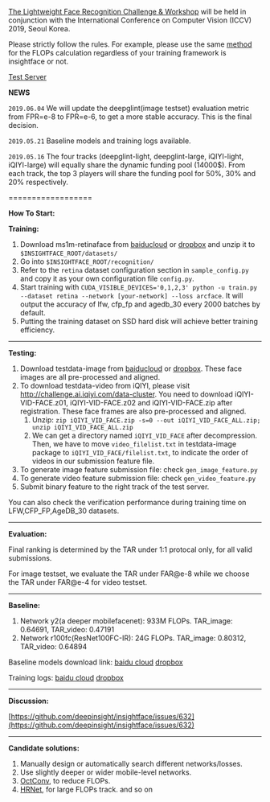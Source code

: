 [The Lightweight Face Recognition Challenge & Workshop](https://ibug.doc.ic.ac.uk/resources/lightweight-face-recognition-challenge-workshop/) will be held in conjunction with the International Conference on Computer Vision (ICCV) 2019, Seoul Korea. 

Please strictly follow the rules. For example, please use the same [method](https://github.com/deepinsight/insightface/blob/master/common/flops_counter.py) for the FLOPs calculation regardless of your training framework is insightface or not.

[Test Server](http://www.insightface-challenge.com/overview) 

**NEWS**

``2019.06.04`` We will update the deepglint(image testset) evaluation metric from FPR=e-8 to FPR=e-6, to get a more stable accuracy. This is the final decision.

``2019.05.21`` Baseline models and training logs available.

``2019.05.16`` The four tracks (deepglint-light, deepglint-large, iQIYI-light, iQIYI-large) will equally share the dynamic funding pool (14000$). From each track, the top 3 players will share the funding pool for 50%, 30% and 20% respectively.

==================

**How To Start:**

**Training:**

1. Download ms1m-retinaface from [baiducloud](https://pan.baidu.com/s/1rQxJ3drqm_071vpxBtp98A) or [dropbox](https://www.dropbox.com/s/ev5ezzcz79p2hge/ms1m-retinaface-t1.zip?dl=0) and unzip it to `$INSIGHTFACE_ROOT/datasets/`
2. Go into `$INSIGHTFACE_ROOT/recognition/`
3. Refer to the `retina` dataset configuration section in `sample_config.py` and copy it as your own configuration file `config.py`.
4. Start training with `CUDA_VISIBLE_DEVICES='0,1,2,3' python -u train.py --dataset retina --network [your-network] --loss arcface`. It will output the accuracy of lfw, cfp_fp and agedb_30 every 2000 batches by default.
5. Putting the training dataset on SSD hard disk will achieve better training efficiency.

------------------

**Testing:**

1. Download testdata-image from [baiducloud](https://pan.baidu.com/s/1UKUYsRfVTSzj1tfU3BVFrw) or [dropbox](https://www.dropbox.com/s/r5y6xt754m36rh8/iccv19-challenge-data-v1.zip?dl=0). These face images are all pre-processed and aligned.
2. To download testdata-video from iQIYI, please visit <http://challenge.ai.iqiyi.com/data-cluster>. You need to download iQIYI-VID-FACE.z01, iQIYI-VID-FACE.z02 and iQIYI-VID-FACE.zip after registration. These face frames are also pre-processed and aligned.
   1. Unzip: ``zip iQIYI_VID_FACE.zip -s=0 --out iQIYI_VID_FACE_ALL.zip; unzip iQIYI_VID_FACE_ALL.zip``
   2. We can get a directory named ``iQIYI_VID_FACE`` after decompression. Then, we have to move ``video_filelist.txt`` in testdata-image package to ``iQIYI_VID_FACE/filelist.txt``, to indicate the order of videos in our submission feature file.
3. To generate image feature submission file: check ``gen_image_feature.py``
4. To generate video feature submission file: check ``gen_video_feature.py``
5. Submit binary feature to the right track of the test server.

You can also check the verification performance during training time on LFW,CFP_FP,AgeDB_30 datasets.

------------------

**Evaluation:**

Final ranking is determined by the TAR under 1:1 protocal only, for all valid submissions. 

For image testset, we evaluate the TAR under FAR@e-8 while we choose the TAR under FAR@e-4 for video testset.

------------------

**Baseline:**

1. Network y2(a deeper mobilefacenet): 933M FLOPs. TAR_image: 0.64691, TAR_video: 0.47191
2. Network r100fc(ResNet100FC-IR): 24G FLOPs. TAR_image: 0.80312, TAR_video: 0.64894

Baseline models download link: [baidu cloud](https://pan.baidu.com/s/1Em0ZFnefSoTsZoTd-9m8Nw)    [dropbox](https://www.dropbox.com/s/yqaziktiv38ehrv/iccv19-baseline-models.zip?dl=0)

Training logs: [baidu cloud](https://pan.baidu.com/s/12rsp-oMzsjTeU6nugEvA9g)   [dropbox](https://www.dropbox.com/s/4ufb9g7n76rfav5/iccv-baseline-log.zip?dl=0)

------------------

**Discussion:**

[https://github.com/deepinsight/insightface/issues/632](https://github.com/deepinsight/insightface/issues/632)

------------------

**Candidate solutions:**

1. Manually design or automatically search different networks/losses.
2. Use slightly deeper or wider mobile-level networks.
3. [OctConv](https://arxiv.org/abs/1904.05049), to reduce FLOPs.
4. [HRNet](https://arxiv.org/abs/1904.04514), for large FLOPs track.
and so on
